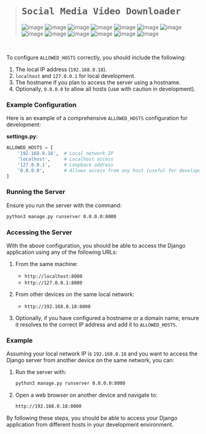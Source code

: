 ># `Social Media Video Downloader`
>
>![image](https://github.com/imvickykumar999/Video-Downloader/assets/50515418/274bb4ff-e3ad-4bf6-aa36-69dbf8b243b8)
>![image](https://github.com/imvickykumar999/Video-Downloader/assets/50515418/18431549-25d1-4c88-8762-4a0b2827c0d2)
>![image](https://github.com/imvickykumar999/Video-Downloader/assets/50515418/62b2ce53-7b13-4e17-b240-113ce2e52896)
>![image](https://github.com/imvickykumar999/Video-Downloader/assets/50515418/9940d5dc-a58e-4f3a-97e3-3dc9811d2f3a)
>![image](https://github.com/imvickykumar999/Video-Downloader/assets/50515418/79bb85ec-8f71-41ca-843b-4dd556dc229d)
>![image](https://github.com/imvickykumar999/Video-Downloader/assets/50515418/65359794-6aec-49c0-9a4e-f7ddc94a710b)
>![image](https://github.com/imvickykumar999/Video-Downloader/assets/50515418/ebfb9d2a-2877-4533-8e4e-370f51a5dc4d)
>![image](https://github.com/imvickykumar999/Video-Downloader/assets/50515418/32370e8a-ec35-4a8c-90ab-983d0f99b23f)
>![image](https://github.com/imvickykumar999/Video-Downloader/assets/50515418/9f54b14d-67b5-4651-aba5-7c2e376af8b9)
>![image](https://github.com/imvickykumar999/Video-Downloader/assets/50515418/1ef95e25-98f8-45c3-a338-58697cc4b0f4)
>![image](https://github.com/imvickykumar999/Video-Downloader/assets/50515418/bf7ac822-dbc3-4b7a-b36c-8905cd5ac94d)
>![image](https://github.com/imvickykumar999/Video-Downloader/assets/50515418/8e1bc2f7-e140-4207-8ed1-f171b4f5a1d4)
>![image](https://github.com/imvickykumar999/Video-Downloader/assets/50515418/868ea206-3508-4728-a68e-7d9862713473)

<br>

To configure `ALLOWED_HOSTS` correctly, you should include the following:

1. The local IP address (`192.168.0.18`).
2. `localhost` and `127.0.0.1` for local development.
3. The hostname if you plan to access the server using a hostname.
4. Optionally, `0.0.0.0` to allow all hosts (use with caution in development).

### Example Configuration

Here is an example of a comprehensive `ALLOWED_HOSTS` configuration for development:

**settings.py**:

```python
ALLOWED_HOSTS = [
    '192.168.0.18',  # Local network IP
    'localhost',     # Localhost access
    '127.0.0.1',     # Loopback address
    '0.0.0.0',       # Allows access from any host (useful for development, but use with caution)
]
```

### Running the Server

Ensure you run the server with the command:

```sh
python3 manage.py runserver 0.0.0.0:8000
```

### Accessing the Server

With the above configuration, you should be able to access the Django application using any of the following URLs:

1. From the same machine:
   - `http://localhost:8000`
   - `http://127.0.0.1:8000`

2. From other devices on the same local network:
   - `http://192.168.0.18:8000`

3. Optionally, if you have configured a hostname or a domain name, ensure it resolves to the correct IP address and add it to `ALLOWED_HOSTS`.

### Example

Assuming your local network IP is `192.168.0.18` and you want to access the Django server from another device on the same network, you can:

1. Run the server with:
   ```sh
   python3 manage.py runserver 0.0.0.0:8000
   ```

2. Open a web browser on another device and navigate to:
   ```sh
   http://192.168.0.18:8000
   ```

By following these steps, you should be able to access your Django application from different hosts in your development environment.

